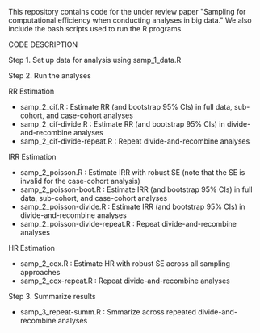 This repository contains code for the under review paper "Sampling for computational efficiency when conducting analyses in big data." We also include the bash scripts used to run the R programs.
 

CODE DESCRIPTION

Step 1. Set up data for analysis using samp_1_data.R

Step 2. Run the analyses

  RR Estimation
  - samp_2_cif.R : Estimate RR (and bootstrap 95% CIs) in full data, sub-cohort, and case-cohort analyses
  - samp_2_cif-divide.R : Estimate RR (and bootstrap 95% CIs) in divide-and-recombine analyses
  - samp_2_cif-divide-repeat.R : Repeat divide-and-recombine analyses
  
  IRR Estimation
  - samp_2_poisson.R : Estimate IRR with robust SE (note that the SE is invalid for the case-cohort analysis)
  - samp_2_poisson-boot.R : Estimate IRR (and bootstrap 95% CIs) in full data, sub-cohort, and case-cohort analyses
  - samp_2_poisson-divide.R : Estimate IRR (and bootstrap 95% CIs) in divide-and-recombine analyses
  - samp_2_poisson-divide-repeat.R : Repeat divide-and-recombine analyses

  HR Estimation
  - samp_2_cox.R : Estimate HR with robust SE across all sampling approaches
  - samp_2_cox-repeat.R : Repeat divide-and-recombine analyses

Step 3. Summarize results
  - samp_3_repeat-summ.R : Smmarize across repeated divide-and-recombine analyses
